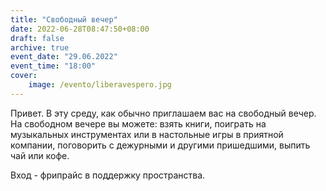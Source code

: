 ```yaml
---
title: "Свободный вечер"
date: 2022-06-28T08:47:50+08:00
draft: false
archive: true
event_date: "29.06.2022"
event_time: "18:00"
cover: 
    image: /evento/liberavespero.jpg
---
```

Привет. В эту среду, как обычно приглашаем вас на свободный вечер. На свободном вечере вы можете: взять книги, поиграть на музыкальных инструментах или в настольные игры в приятной компании, поговорить с дежурными и другими пришедшими, выпить чай или кофе. 

Вход - фрипрайс в поддержку пространства.